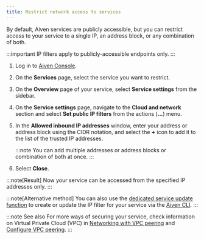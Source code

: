 ```yaml
---
title: Restrict network access to services
---
```


By default, Aiven services are publicly accessible, but you can restrict
access to your service to a single IP, an address block, or any
combination of both.

:::important
IP filters apply to publicly-accessible endpoints only.
:::

1.  Log in to [Aiven Console](https://console.aiven.io).

2.  On the **Services** page, select the service you want to restrict.

3.  On the **Overview** page of your service, select **Service
    settings** from the sidebar.

4.  On the **Service settings** page, navigate to the **Cloud and
    network** section and select **Set public IP filters** from the
    actions (**\...**) menu.

5.  In the **Allowed inbound IP addresses** window, enter your address
    or address block using the CIDR notation, and select the **+** icon
    to add it to the list of the trusted IP addresses.

    :::note
    You can add multiple addresses or address blocks or combination of
    both at once.
    :::

6.  Select **Close**.

:::note[Result]
Now your service can be accessed from the specified IP addresses only.
:::

:::note[Alternative method]
You can also use the
[dedicated service update function](/docs/tools/cli/service#avn-cli-service-update) to create or update the IP filter for your service via the
[Aiven CLI](/docs/tools/cli).
:::

:::note See also
For more ways of securing your service, check information on Virtual
Private Cloud (VPC) in
[Networking with VPC peering](/docs/platform/concepts/cloud-security#networking-with-vpc-peering) and
[Configure VPC peering](/docs/platform/howto/manage-vpc-peering#platform_howto_setup_vpc_peering).
:::
